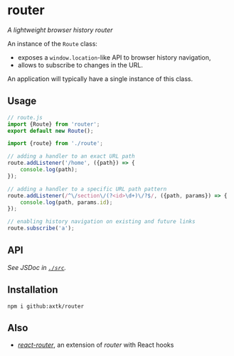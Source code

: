 # router

*A lightweight browser history router*

An instance of the `Route` class:

- exposes a `window.location`-like API to browser history navigation,
- allows to subscribe to changes in the URL.

An application will typically have a single instance of this class.

## Usage

```js
// route.js
import {Route} from 'router';
export default new Route();
```

```js
import {route} from './route';

// adding a handler to an exact URL path
route.addListener('/home', ({path}) => {
    console.log(path);
});

// adding a handler to a specific URL path pattern
route.addListener(/^\/section\/(?<id>\d+)\/?$/, ({path, params}) => {
    console.log(path, params.id);
});

// enabling history navigation on existing and future links
route.subscribe('a');
```

## API

*See JSDoc in [`./src`](/src).*

## Installation

```
npm i github:axtk/router
```

## Also

- *[react-router](https://github.com/axtk/react-router)*, an extension of *router* with React hooks
